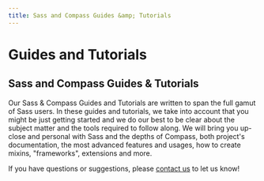 ```yaml
---
title: Sass and Compass Guides &amp; Tutorials
---
```


# Guides and Tutorials

## Sass and Compass Guides &amp; Tutorials

Our Sass &amp; Compass Guides and Tutorials are written to span the full gamut of Sass users. In these guides and tutorials, we take into account that you might be just getting started and we do our best to be clear about the subject matter and the tools required to follow along. We will bring you up-close and personal with Sass and the depths of Compass, both project's documentation, the most advanced features and usages, how to create mixins, "frameworks", extensions and more.

If you have questions or suggestions, please [contact us](/contact) to let us know!
